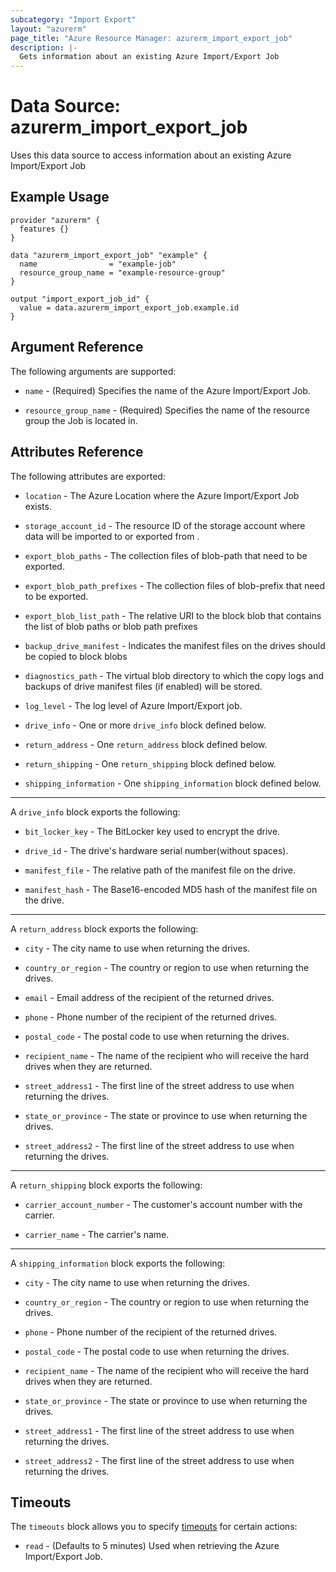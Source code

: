 ```yaml
---
subcategory: "Import Export"
layout: "azurerm"
page_title: "Azure Resource Manager: azurerm_import_export_job"
description: |-
  Gets information about an existing Azure Import/Export Job
---
```


# Data Source: azurerm_import_export_job

Uses this data source to access information about an existing Azure Import/Export Job


## Example Usage

```hcl
provider "azurerm" {
  features {}
}

data "azurerm_import_export_job" "example" {
  name                = "example-job"
  resource_group_name = "example-resource-group"
}

output "import_export_job_id" {
  value = data.azurerm_import_export_job.example.id
}
```

## Argument Reference

The following arguments are supported:

* `name` - (Required) Specifies the name of the Azure Import/Export Job.

* `resource_group_name` - (Required) Specifies the name of the resource group the Job is located in.

## Attributes Reference

The following attributes are exported:

* `location` - The Azure Location where the Azure Import/Export Job exists.

* `storage_account_id` - The resource ID of the storage account where data will be imported to or exported from .

* `export_blob_paths` - The collection files of blob-path that need to be exported.

* `export_blob_path_prefixes` - The collection files of blob-prefix that need to be exported.

* `export_blob_list_path` - The relative URI to the block blob that contains the list of blob paths or blob path prefixes

* `backup_drive_manifest` - Indicates the manifest files on the drives should be copied to block blobs

* `diagnostics_path` - The virtual blob directory to which the copy logs and backups of drive manifest files (if enabled) will be stored.

* `log_level` - The log level of Azure Import/Export job.

* `drive_info` - One or more `drive_info` block defined below.

* `return_address` - One `return_address` block defined below.

* `return_shipping` - One `return_shipping` block defined below.

* `shipping_information` - One `shipping_information` block defined below.

---

A `drive_info` block exports the following:

* `bit_locker_key` - The BitLocker key used to encrypt the drive.

* `drive_id` - The drive's hardware serial number(without spaces).

* `manifest_file` - The relative path of the manifest file on the drive.

* `manifest_hash` - The Base16-encoded MD5 hash of the manifest file on the drive.

---

A `return_address` block exports the following:

* `city` - The city name to use when returning the drives.

* `country_or_region` - The country or region to use when returning the drives.

* `email` - Email address of the recipient of the returned drives.

* `phone` - Phone number of the recipient of the returned drives.

* `postal_code` - The postal code to use when returning the drives.

* `recipient_name` - The name of the recipient who will receive the hard drives when they are returned.

* `street_address1` - The first line of the street address to use when returning the drives.

* `state_or_province` - The state or province to use when returning the drives.

* `street_address2` - The first line of the street address to use when returning the drives.

---

A `return_shipping` block exports the following:

* `carrier_account_number` - The customer's account number with the carrier.

* `carrier_name` - The carrier's name.

---

A `shipping_information` block exports the following:

* `city` - The city name to use when returning the drives.

* `country_or_region` - The country or region to use when returning the drives.

* `phone` - Phone number of the recipient of the returned drives.

* `postal_code` - The postal code to use when returning the drives.

* `recipient_name` - The name of the recipient who will receive the hard drives when they are returned.

* `state_or_province` - The state or province to use when returning the drives.

* `street_address1` - The first line of the street address to use when returning the drives.

* `street_address2` - The first line of the street address to use when returning the drives.

## Timeouts

The `timeouts` block allows you to specify [timeouts](https://www.terraform.io/docs/configuration/resources.html#timeouts) for certain actions:

* `read` - (Defaults to 5 minutes) Used when retrieving the Azure Import/Export Job.
